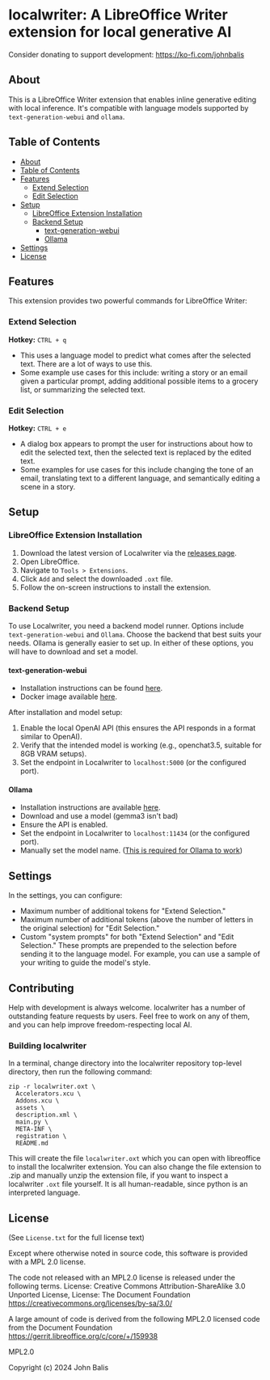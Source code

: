 # localwriter: A LibreOffice Writer extension for local generative AI

Consider donating to support development: https://ko-fi.com/johnbalis

## About

This is a LibreOffice Writer extension that enables inline generative editing with local inference. It's compatible with language models supported by `text-generation-webui` and `ollama`.

## Table of Contents

*   [About](#about)
*   [Table of Contents](#table-of-contents)
*   [Features](#features)
    *   [Extend Selection](#extend-selection)
    *   [Edit Selection](#edit-selection)
*   [Setup](#setup)
    *   [LibreOffice Extension Installation](#libreoffice-extension-installation)
    *   [Backend Setup](#backend-setup)
        *   [text-generation-webui](#text-generation-webui)
        *   [Ollama](#ollama)
*   [Settings](#settings)
*   [License](#license)

## Features

This extension provides two powerful commands for LibreOffice Writer:

### Extend Selection

**Hotkey:** `CTRL + q`

*   This uses a language model to predict what comes after the selected text. There are a lot of ways to use this.
*   Some example use cases for this include: writing a story or an email given a particular prompt, adding additional possible items to a grocery list, or summarizing the selected text.

### Edit Selection

**Hotkey:** `CTRL + e`

*   A dialog box appears to prompt the user for instructions about how to edit the selected text, then the selected text is replaced by the edited text.
*   Some examples for use cases for this include changing the tone of an email, translating text to a different language, and semantically editing a scene in a story.

## Setup

### LibreOffice Extension Installation

1.  Download the latest version of Localwriter via the [releases page](https://github.com/balis-john/localwriter/releases).
2.  Open LibreOffice.
3.  Navigate to `Tools > Extensions`.
4.  Click `Add` and select the downloaded `.oxt` file.
5.  Follow the on-screen instructions to install the extension.

### Backend Setup

To use Localwriter, you need a backend model runner.  Options include `text-generation-webui` and `Ollama`. Choose the backend that best suits your needs. Ollama is generally easier to set up. In either of these options, you will have to download and set a model. 

#### text-generation-webui

*   Installation instructions can be found [here](https://github.com/oobabooga/text-generation-webui).
*   Docker image available [here](https://github.com/Atinoda/text-generation-webui-docker).

After installation and model setup:

1.  Enable the local OpenAI API (this ensures the API responds in a format similar to OpenAI).
2.  Verify that the intended model is working (e.g., openchat3.5, suitable for 8GB VRAM setups).
3.  Set the endpoint in Localwriter to `localhost:5000` (or the configured port).

#### Ollama

*   Installation instructions are available [here](https://ollama.com/).
*   Download and use a model (gemma3 isn't bad)
*   Ensure the API is enabled.
*   Set the endpoint in Localwriter to `localhost:11434` (or the configured port).
*   Manually set the model name. ([This is required for Ollama to work](https://ask.libreoffice.org/t/localwriter-0-0-5-installation-and-usage/122241/5?u=jbalis))

## Settings

In the settings, you can configure:

*   Maximum number of additional tokens for "Extend Selection."
*   Maximum number of additional tokens (above the number of letters in the original selection) for "Edit Selection."
*   Custom "system prompts" for both "Extend Selection" and "Edit Selection." These prompts are prepended to the selection before sending it to the language model.  For example, you can use a sample of your writing to guide the model's style.

## Contributing

Help with development is always welcome. localwriter has a number of outstanding feature requests by users. Feel free to work on any of them, and you can help improve freedom-respecting local AI. 

### Building localwriter

In a terminal, change directory into the localwriter repository top-level directory, then run the following command:

````
zip -r localwriter.oxt \
  Accelerators.xcu \
  Addons.xcu \
  assets \
  description.xml \
  main.py \
  META-INF \
  registration \
  README.md
````

This will create the file `localwriter.oxt` which you can open with libreoffice to install the localwriter extension. You can also change the file extension to .zip and manually unzip the extension file, if you want to inspect a localwriter `.oxt` file yourself. It is all human-readable, since python is an interpreted language. 



## License 

(See `License.txt` for the full license text)

Except where otherwise noted in source code, this software is provided with a MPL 2.0 license.

The code not released with an MPL2.0 license is released under the following terms.
License: Creative Commons Attribution-ShareAlike 3.0 Unported License,
License: The Document Foundation  https://creativecommons.org/licenses/by-sa/3.0/

A large amount of code is derived from the following MPL2.0 licensed code from the Document Foundation
https://gerrit.libreoffice.org/c/core/+/159938 


MPL2.0

Copyright (c) 2024 John Balis
